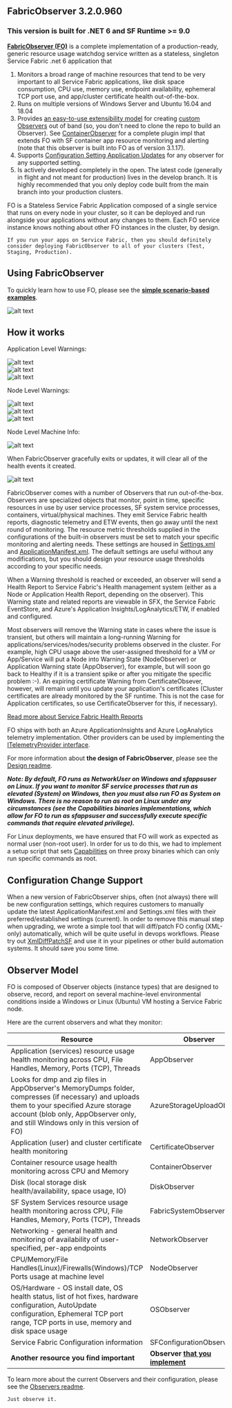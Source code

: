 ## FabricObserver 3.2.0.960
### This version is built for .NET 6 and SF Runtime >= 9.0

[**FabricObserver (FO)**](https://github.com/microsoft/service-fabric-observer) is a complete implementation of a production-ready, generic resource usage watchdog service written as a stateless, singleton Service Fabric .net 6 application that 
1. Monitors a broad range of machine resources that tend to be very important to all Service Fabric applications, like disk space consumption, CPU use, memory use, endpoint availability, ephemeral TCP port use, and app/cluster certificate health out-of-the-box.
2. Runs on multiple versions of Windows Server and Ubuntu 16.04 and 18.04
3. Provides [an easy-to-use extensibility model](https://github.com/microsoft/service-fabric-observer/blob/main/Documentation/Plugins.md) for creating [custom Observers](https://github.com/microsoft/service-fabric-observer/blob/main/SampleObserverPlugin) out of band (so, you don't need to clone the repo to build an Observer). See [ContainerObserver](https://github.com/GitTorre/ContainerObserver) for a complete plugin impl that extends FO with SF container app resource monitoring and alerting (note that this observer is built into FO as of version 3.1.17).
4. Supports [Configuration Setting Application Updates](/Documentation/Using.md#parameterUpdates) for any observer for any supported setting. 
5. Is actively developed completely in the open. The latest code (generally in flight and not meant for production) lives in the develop branch. It is highly recommended that you only deploy code built from the main branch into your production clusters.

FO is a Stateless Service Fabric Application composed of a single service that runs on every node in your cluster, so it can be deployed and run alongside your applications without any changes to them. Each FO service instance knows nothing about other FO instances in the cluster, by design. 

```If you run your apps on Service Fabric, then you should definitely consider deploying FabricObserver to all of your clusters (Test, Staging, Production).```

## Using FabricObserver  

To quickly learn how to use FO, please see the **[simple scenario-based examples](https://github.com/microsoft/service-fabric-observer/blob/main/Documentation/Using.md)**.  

![alt text](https://raw.githubusercontent.com/microsoft/service-fabric-observer/main/Documentation/Images/FOClusterView.png "Cluster View App Warning UI")  

## How it works 

Application Level Warnings: 

![alt text](https://raw.githubusercontent.com/microsoft/service-fabric-observer/main/Documentation/Images/AppWarnClusterView.png "Cluster View App Warning UI")  
![alt text](https://raw.githubusercontent.com/microsoft/service-fabric-observer/main/Documentation/Images/AppObsWarn.png "AppObserver Warning UI")  
![alt text](https://raw.githubusercontent.com/microsoft/service-fabric-observer/main/Documentation/Images/ContainerObserver.png "ContainerObserver Warning UI")  

Node Level Warnings: 

![alt text](https://raw.githubusercontent.com/microsoft/service-fabric-observer/main/Documentation/Images/DiskObsWarn.png "DiskObserver Warning UI")  
![alt text](https://raw.githubusercontent.com/microsoft/service-fabric-observer/main/Documentation/Images/FODiskNodeObs.png "Multiple Observers Warning UI")  
![alt text](https://raw.githubusercontent.com/microsoft/service-fabric-observer/main/Documentation/Images/FODiskNodeOkClears.png "Multiple Health Event OK Clearing UI")  

Node Level Machine Info:  

![alt text](https://raw.githubusercontent.com/microsoft/service-fabric-observer/main/Documentation/Images/FONodeDetails.png "Node Details UI")  

When FabricObserver gracefully exits or updates, it will clear all of the health events it created.  

![alt text](https://raw.githubusercontent.com/microsoft/service-fabric-observer/main/Documentation/Images/EventClearOnUpdateExit.png "All Health Event Clearing UI")  

FabricObserver comes with a number of Observers that run out-of-the-box. Observers are specialized objects that monitor, point in time, specific resources in use by user service processes, SF system service processes, containers, virtual/physical machines. They emit Service Fabric health reports, diagnostic telemetry and ETW events, then go away until the next round of monitoring. The resource metric thresholds supplied in the configurations of the built-in observers must be set to match your specific monitoring and alerting needs. These settings are housed in [Settings.xml](/FabricObserver/PackageRoot/Config/Settings.xml) and [ApplicationManifest.xml](/FabricObserverApp/ApplicationPackageRoot/ApplicationManifest.xml). The default settings are useful without any modifications, but you should design your resource usage thresholds according to your specific needs.

When a Warning threshold is reached or exceeded, an observer will send a Health Report to Service Fabric's Health management system (either as a Node or Application Health Report, depending on the observer). This Warning state and related reports are viewable in SFX, the Service Fabric EventStore, and Azure's Application Insights/LogAnalytics/ETW, if enabled and configured.

Most observers will remove the Warning state in cases where the issue is transient, but others will maintain a long-running Warning for applications/services/nodes/security problems observed in the cluster. For example, high CPU usage above the user-assigned threshold for a VM or App/Service will put a Node into Warning State (NodeObserver) or Application Warning state (AppObserver), for example, but will soon go back to Healthy if it is a transient spike or after you mitigate the specific problem :-). An expiring certificate Warning from CertificateObsever, however, will remain until you update your application's certificates (Cluster certificates are already monitored by the SF runtime. This is not the case for Application certificates, so use CertificateObserver for this, if necessary).

[Read more about Service Fabric Health Reports](https://docs.microsoft.com/azure/service-fabric/service-fabric-report-health)

FO ships with both an Azure ApplicationInsights and Azure LogAnalytics telemetry implementation. Other providers can be used by implementing the [ITelemetryProvider interface](https://github.com/microsoft/service-fabric-observer/blob/main/FabricObserver.Extensibility/Interfaces/ITelemetryProvider.cs). 

For more information about **the design of FabricObserver**, please see the [Design readme](https://github.com/microsoft/service-fabric-observer/blob/main/Documentation/Design.md). 

***Note: By default, FO runs as NetworkUser on Windows and sfappsuser on Linux. If you want to monitor SF service processes that run as elevated (System) on Windows, then you must also run FO as System on Windows. There is no reason to run as root on Linux under any circumstances (see the Capabilities binaries implementations, which allow for FO to run as sfappsuser and successfully execute specific commands that require elevated privilege).*** 

For Linux deployments, we have ensured that FO will work as expected as normal user (non-root user). In order for us to do this, we had to implement a setup script that sets [Capabilities](https://man7.org/linux/man-pages/man7/capabilities.7.html) on three proxy binaries which can only run specific commands as root. 

## Configuration Change Support

When a new version of FabricObserver ships, often (not always) there will be new configuration settings, which requires customers to manually update the latest ApplicationManifest.xml and Settings.xml files with their preferred/established settings (current). In order
to remove this manual step when upgrading, we wrote a simple tool that will diff/patch FO config (XML-only) automatically, which will be quite useful in devops workflows. Please try out [XmlDiffPatchSF](https://github.com/GitTorre/XmlDiffPatchSF) and use it in your pipelines or other build automation systems. It should save you some time.

## Observer Model

FO is composed of Observer objects (instance types) that are designed to observe, record, and report on several machine-level environmental conditions inside a Windows or Linux (Ubuntu) VM hosting a Service Fabric node.

Here are the current observers and what they monitor:  

| Resource | Observer |
| --- | --- |
| Application (services) resource usage health monitoring across CPU, File Handles, Memory, Ports (TCP), Threads | AppObserver |
| Looks for dmp and zip files in AppObserver's MemoryDumps folder, compresses (if necessary) and uploads them to your specified Azure storage account (blob only, AppObserver only, and still Windows only in this version of FO) | AzureStorageUploadObserver |
| Application (user) and cluster certificate health monitoring | CertificateObserver |
| Container resource usage health monitoring across CPU and Memory | ContainerObserver |
| Disk (local storage disk health/availability, space usage, IO) | DiskObserver |
| SF System Services resource usage health monitoring across CPU, File Handles, Memory, Ports (TCP), Threads | FabricSystemObserver |
| Networking - general health and monitoring of availability of user-specified, per-app endpoints | NetworkObserver |
| CPU/Memory/File Handles(Linux)/Firewalls(Windows)/TCP Ports usage at machine level | NodeObserver |
| OS/Hardware - OS install date, OS health status, list of hot fixes, hardware configuration, AutoUpdate configuration, Ephemeral TCP port range, TCP ports in use, memory and disk space usage | OSObserver |
| Service Fabric Configuration information | SFConfigurationObserver |
| **Another resource you find important** | **Observer [that you implement](https://github.com/microsoft/service-fabric-observer/blob/main/Documentation/Plugins.md)** |

To learn more about the current Observers and their configuration, please see the [Observers readme](https://github.com/microsoft/service-fabric-observer/blob/main/Documentation/Observers.md).  
    
```
Just observe it.
```